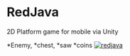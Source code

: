 # RedJava
 
 2D Platform game for mobile via Unity

*Enemy,
*chest, 
*saw 
*coins
[![redjava](RedJava/RedJAVA/img/redjava_img1.png "RedJava")](https://github.com/hakaell/RedJava/blob/main/RedJAVA/img/redjava_img1.png)
